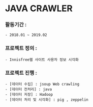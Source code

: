 # JAVA CRAWLER


### 활동기간 : 
    - 2018.01 ~ 2019.02
### 프로젝트 정의 : 
    - Innisfree웹 사이트 사용자 정보 시각화
### 프로젝트 진행 :
    - [데이터 수집] : jsoup Web crawling
    - [데이터 전처리] : java
    - [데이터 저장] : Hadoop
    - [데이터 처리 및 시각화] : pig , zeppelin
